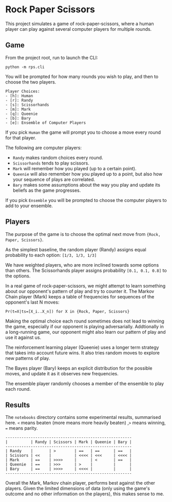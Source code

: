 # Rock Paper Scissors

This project simulates a game of rock-paper-scissors, where a human player can play against several computer players for multiple rounds.

## Game

From the project root, run to launch the CLI:
```
python -m rps.cli
```

You will be prompted for how many rounds you wish to play, and then to choose
the two players.
```
Player Choices:
- [h]: Human
- [r]: Randy
- [s]: Scissorhands
- [m]: Mark
- [q]: Queenie
- [b]: Bary
- [e]: Ensemble of Computer Players
```

If you pick `Human` the game will prompt you to choose a move every round for that player.

The following are computer players:
- `Randy` makes random choices every round.
- `Scissorhands` tends to play scissors.
- `Mark` will remember how you played (up to a certain point).
- `Queenie` will also remember how you played up to a point, but also how your sequence of plays are correlated.
- `Bary` makes some assumptions about the way you play and update its beliefs as the game progresses.

If you pick `Ensemble` you will be prompted to choose the computer players to add to your ensemble.

## Players

The purpose of the game is to choose the optimal next move from `{Rock, Paper, Scissors}`.

As the simplest baseline, the random player (Randy) assigns equal probability to each option: `[1/3, 1/3, 1/3]`

We have weighted players, who are more inclined towards some options than others. The Scissorhands player assigns probability `[0.1, 0.1, 0.8]` to the options.

In a real game of rock-paper-scissors, we might attempt to learn something about our opponent's pattern of play and try to counter it. The Markov Chain player (Mark) keeps a table of frequencies for sequences of the opponent's last N moves:
```
Pr(t=X|ts=[X_i..X_n]) for X in {Rock, Paper, Scissors}
```

Making the optimal choice each round sometimes does not lead to winning the game, especially if our opponent is playing adversarially. Addtionally in a long-running game, our opponent might also learn our pattern of play and use it against us.

The reinforcement learning player (Queenie) uses a longer term strategy that takes into account future wins. It also tries random moves to explore new patterns of play.

The Bayes player (Bary) keeps an explicit distribution for the possible moves,
and update it as it observes new frequencies.

The ensemble player randomly chooses a member of the ensemble to play each round.

## Results

The `notebooks` directory contains some experimental results, summarised here.
`<` means beaten (more means more heavily beaten) ,`>` means winning, `=` means parity.

```
-------------------------------------------------------
|          | Randy | Scissors | Mark | Queenie | Bary |
-------------------------------------------------------
| Randy    |       | >        | ==   | ==      | ==   |
| Scissors | <<    |          | <<<< | <<<     | <<<< |
| Mark     | ==    | >>>>     |      | <       | ==   |
| Queenie  | ==    | >>>      | >    |         |      |
| Bary     | ==    | >>>>     | <<<< |         |      |
-------------------------------------------------------
```

Overall the Mark, Markov chain player, performs best against the other players. Given the limited dimensions of data (only using the game's outcome and no other information on the players), this makes sense to me.
